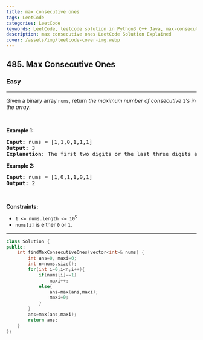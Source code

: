 ```yaml
---
title: max consecutive ones
tags: LeetCode
categories: LeetCode
keywords: LeetCode, leetcode solution in Python3 C++ Java, max-consecutive-ones solution
description: max consecutive ones LeetCode Solution Explained
cover: /assets/img/leetcode-cover-img.webp
---
```



<h2>485. Max Consecutive Ones</h2><h3>Easy</h3><hr><div><p>Given a binary array <code>nums</code>, return <em>the maximum number of consecutive </em><code>1</code><em>'s in the array</em>.</p>

<p>&nbsp;</p>
<p><strong>Example 1:</strong></p>

<pre><strong>Input:</strong> nums = [1,1,0,1,1,1]
<strong>Output:</strong> 3
<strong>Explanation:</strong> The first two digits or the last three digits are consecutive 1s. The maximum number of consecutive 1s is 3.
</pre>

<p><strong>Example 2:</strong></p>

<pre><strong>Input:</strong> nums = [1,0,1,1,0,1]
<strong>Output:</strong> 2
</pre>

<p>&nbsp;</p>
<p><strong>Constraints:</strong></p>

<ul>
	<li><code>1 &lt;= nums.length &lt;= 10<sup>5</sup></code></li>
	<li><code>nums[i]</code> is either <code>0</code> or <code>1</code>.</li>
</ul>
</div>

---




```cpp
class Solution {
public:
    int findMaxConsecutiveOnes(vector<int>& nums) {
        int ans=0, maxi=0;
        int n=nums.size();
        for(int i=0;i<n;i++){
            if(nums[i]==1)
                maxi++;
            else{
                ans=max(ans,maxi);
                maxi=0;
            }
        }
        ans=max(ans,maxi);
        return ans;
    }
};
```
